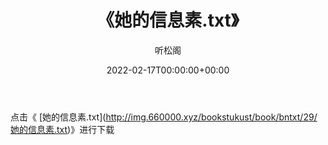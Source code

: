 ﻿---
title:  《她的信息素.txt》
date:   2022-02-17T00:00:00+00:00
author: 听松阁
layout: post
permalink: /她的信息素/
categories: 小说
tags: [小说]
---

点击《 [她的信息素.txt](<a href="http://img.660000.xyz/bookstukust/book/bntxt/29/" target=_blank>http://img.660000.xyz/bookstukust/book/bntxt/29/她的信息素.txt)》进行下载